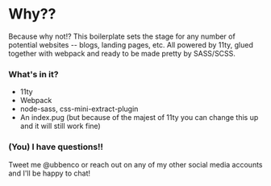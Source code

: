 # Why??
Because why not!? This boilerplate sets the stage for any number of potential
websites -- blogs, landing pages, etc. All powered by 11ty, glued together with
webpack and ready to be made pretty by SASS/SCSS.

### What's in it?
* 11ty
* Webpack
* node-sass, css-mini-extract-plugin
* An index.pug (but because of the majest of 11ty you can change this up and it will still work fine)

### (You) I have questions!!
Tweet me @ubbenco or reach out on any of my other social media accounts and I'll be happy to chat!

